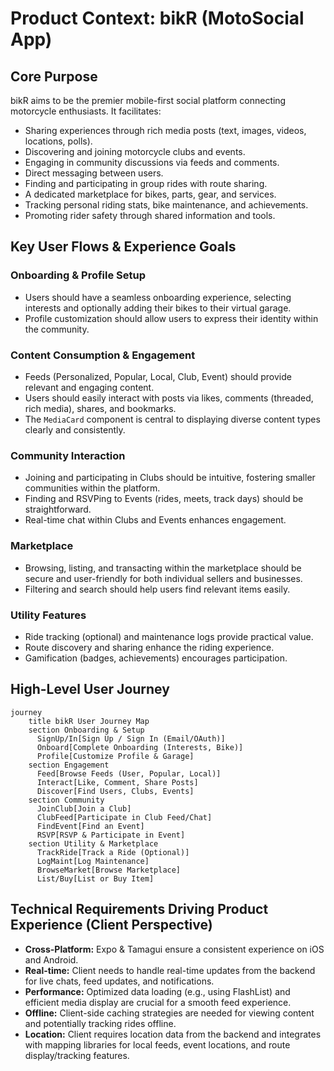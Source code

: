 # Product Context: bikR (MotoSocial App)

## Core Purpose
bikR aims to be the premier mobile-first social platform connecting motorcycle enthusiasts. It facilitates:
- Sharing experiences through rich media posts (text, images, videos, locations, polls).
- Discovering and joining motorcycle clubs and events.
- Engaging in community discussions via feeds and comments.
- Direct messaging between users.
- Finding and participating in group rides with route sharing.
- A dedicated marketplace for bikes, parts, gear, and services.
- Tracking personal riding stats, bike maintenance, and achievements.
- Promoting rider safety through shared information and tools.

## Key User Flows & Experience Goals

### Onboarding & Profile Setup
- Users should have a seamless onboarding experience, selecting interests and optionally adding their bikes to their virtual garage.
- Profile customization should allow users to express their identity within the community.

### Content Consumption & Engagement
- Feeds (Personalized, Popular, Local, Club, Event) should provide relevant and engaging content.
- Users should easily interact with posts via likes, comments (threaded, rich media), shares, and bookmarks.
- The `MediaCard` component is central to displaying diverse content types clearly and consistently.

### Community Interaction
- Joining and participating in Clubs should be intuitive, fostering smaller communities within the platform.
- Finding and RSVPing to Events (rides, meets, track days) should be straightforward.
- Real-time chat within Clubs and Events enhances engagement.

### Marketplace
- Browsing, listing, and transacting within the marketplace should be secure and user-friendly for both individual sellers and businesses.
- Filtering and search should help users find relevant items easily.

### Utility Features
- Ride tracking (optional) and maintenance logs provide practical value.
- Route discovery and sharing enhance the riding experience.
- Gamification (badges, achievements) encourages participation.

## High-Level User Journey
```mermaid
journey
    title bikR User Journey Map
    section Onboarding & Setup
      SignUp/In[Sign Up / Sign In (Email/OAuth)]
      Onboard[Complete Onboarding (Interests, Bike)]
      Profile[Customize Profile & Garage]
    section Engagement
      Feed[Browse Feeds (User, Popular, Local)]
      Interact[Like, Comment, Share Posts]
      Discover[Find Users, Clubs, Events]
    section Community
      JoinClub[Join a Club]
      ClubFeed[Participate in Club Feed/Chat]
      FindEvent[Find an Event]
      RSVP[RSVP & Participate in Event]
    section Utility & Marketplace
      TrackRide[Track a Ride (Optional)]
      LogMaint[Log Maintenance]
      BrowseMarket[Browse Marketplace]
      List/Buy[List or Buy Item]
```

## Technical Requirements Driving Product Experience (Client Perspective)
- **Cross-Platform:** Expo & Tamagui ensure a consistent experience on iOS and Android.
- **Real-time:** Client needs to handle real-time updates from the backend for live chats, feed updates, and notifications.
- **Performance:** Optimized data loading (e.g., using FlashList) and efficient media display are crucial for a smooth feed experience.
- **Offline:** Client-side caching strategies are needed for viewing content and potentially tracking rides offline.
- **Location:** Client requires location data from the backend and integrates with mapping libraries for local feeds, event locations, and route display/tracking features.
